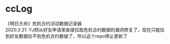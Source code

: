 # ccLog
《明日方舟》危机合约活动数据记录器
<br>
2020.3.21: YJ把从好友申请里直接拉取危机合约数据的漏洞修复了，现在只能拉到好友数据拉不到危机合约数据了，所以这个repo停止更新了
